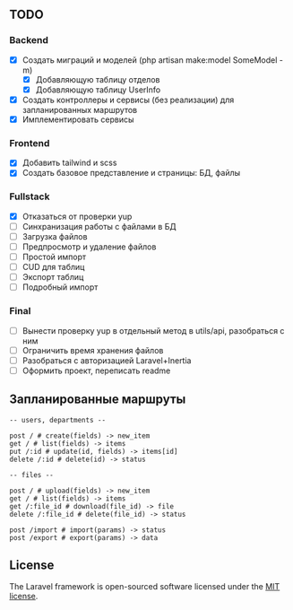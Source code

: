 ## TODO

### Backend

- [x] Создать миграций и моделей (php artisan make:model SomeModel -m)
  - [x] Добавляющую таблицу отделов
  - [x] Добавляющую таблицу UserInfo
- [x] Создать контроллеры и сервисы (без реализации) для запланированных маршрутов
- [x] Имплементировать сервисы

### Frontend

- [x] Добавить tailwind и scss
- [x] Создать базовое представление и страницы: БД, файлы

### Fullstack

- [x] Отказаться от проверки yup
- [ ] Синхранизация работы с файлами в БД
- [ ] Загрузка файлов
- [ ] Предпросмотр и удаление файлов
- [ ] Простой импорт
- [ ] CUD для таблиц
- [ ] Экспорт таблиц
- [ ] Подробный импорт

### Final

- [ ] Вынести проверку yup в отдельный метод в utils/api, разобраться с ним
- [ ] Ограничить время хранения файлов
- [ ] Разобраться с авторизацией Laravel+Inertia
- [ ] Оформить проект, переписать readme

## Запланированные маршруты

```
-- users, departments --

post / # create(fields) -> new_item
get / # list(fields) -> items
put /:id # update(id, fields) -> items[id]
delete /:id # delete(id) -> status

-- files --

post / # upload(fields) -> new_item
get / # list(fields) -> items
get /:file_id # download(file_id) -> file
delete /:file_id # delete(file_id) -> status

post /import # import(params) -> status
post /export # export(params) -> data
```

## License

The Laravel framework is open-sourced software licensed under the [MIT license](https://opensource.org/licenses/MIT).
